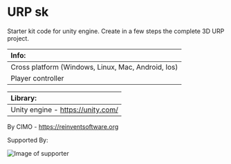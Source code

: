 URP sk
==============

Starter kit code for unity engine. Create in a few steps the complete 3D URP project.

| Info: |
|:---|
| Cross platform (Windows, Linux, Mac, Android, Ios) |
| Player controller |

| Library: |
|:---|
| Unity engine - https://unity.com/ |

By CIMO - https://reinventsoftware.org

Supported By:

![Image of supporter](https://avatars0.githubusercontent.com/u/878437?s=200&v=4)

